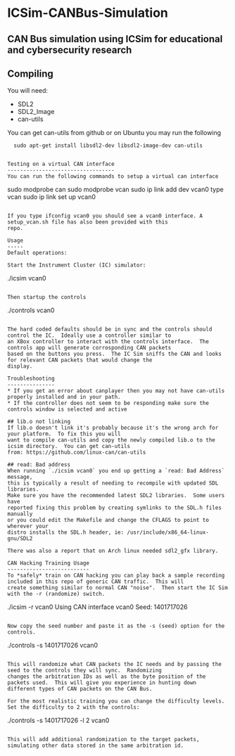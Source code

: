 # ICSim-CANBus-Simulation
CAN Bus simulation using ICSim for educational and cybersecurity research
------------------------------------------

Compiling
---------
You will need:
* SDL2
* SDL2_Image
* can-utils

You can get can-utils from github or on Ubuntu you may run the following

```
  sudo apt-get install libsdl2-dev libsdl2-image-dev can-utils  
```

```

Testing on a virtual CAN interface
----------------------------------
You can run the following commands to setup a virtual can interface

```
  sudo modprobe can
  sudo modprobe vcan
  sudo ip link add dev vcan0 type vcan
  sudo ip link set up vcan0
```

If you type ifconfig vcan0 you should see a vcan0 interface. A setup_vcan.sh file has also been provided with this
repo.

Usage
-----
Default operations:

Start the Instrument Cluster (IC) simulator:

```
  ./icsim vcan0
```

Then startup the controls

```
  ./controls vcan0
```

The hard coded defaults should be in sync and the controls should control the IC.  Ideally use a controller similar to
an XBox controller to interact with the controls interface.  The controls app will generate corrosponding CAN packets
based on the buttons you press.  The IC Sim sniffs the CAN and looks for relevant CAN packets that would change the
display.

Troubleshooting
---------------
* If you get an error about canplayer then you may not have can-utils properly installed and in your path.
* If the controller does not seem to be responding make sure the controls window is selected and active

## lib.o not linking
If lib.o doesn't link it's probably because it's the wrong arch for your platform.  To fix this you will
want to compile can-utils and copy the newly compiled lib.o to the icsim directory.  You can get can-utils
from: https://github.com/linux-can/can-utils

## read: Bad address
When running `./icsim vcan0` you end up getting a `read: Bad Address` message,
this is typically a result of needing to recompile with updated SDL libraries.
Make sure you have the recommended latest SDL2 libraries.  Some users have
reported fixing this problem by creating symlinks to the SDL.h files manually
or you could edit the Makefile and change the CFLAGS to point to wherever your
distro installs the SDL.h header, ie: /usr/include/x86_64-linux-gnu/SDL2

There was also a report that on Arch linux needed sdl2_gfx library.

CAN Hacking Training Usage
--------------------------
To *safely* train on CAN hacking you can play back a sample recording included in this repo of generic CAN traffic.  This will
create something similar to normal CAN "noise".  Then start the IC Sim with the -r (randomize) switch.

```
  ./icsim -r vcan0
  Using CAN interface vcan0
  Seed: 1401717026
```

Now copy the seed number and paste it as the -s (seed) option for the controls.

```
  ./controls -s 1401717026 vcan0
```

This will randomize what CAN packets the IC needs and by passing the seed to the controls they will sync.  Randomizing
changes the arbitration IDs as well as the byte position of the packets used.  This will give you experience in hunting down
different types of CAN packets on the CAN Bus.

For the most realistic training you can change the difficulty levels.  Set the difficulty to 2 with the controls:

```
  ./controls -s 1401717026 -l 2 vcan0
```

This will add additional randomization to the target packets, simulating other data stored in the same arbitration id.
